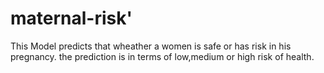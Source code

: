 # maternal-risk'
This Model predicts that wheather a women is safe or has risk in his pregnancy. the prediction is in terms of low,medium or high risk of health.
